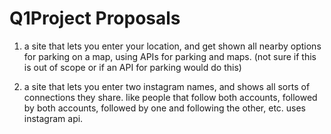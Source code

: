 # Q1Project Proposals

1. a site that lets you enter your location, and get shown all nearby options for parking on a map, using
   APIs for parking and maps.
   (not sure if this is out of scope or if an API for parking would do this)

2. a site that lets you enter two instagram names, and shows all sorts of connections they share. like people that follow both accounts, followed by both accounts, followed by one and following the other, etc.
uses instagram api.
